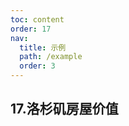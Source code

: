 ```yaml
---
toc: content
order: 17
nav:
  title: 示例
  path: /example
  order: 3
---
```


## 17.洛杉矶房屋价值

<code src= './losAngelesHomes/index.tsx' compact="true" defaultShowCode></code>
